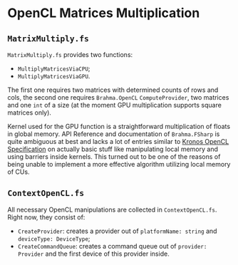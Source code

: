 # OpenCL Matrices Multiplication

## `MatrixMultiply.fs`

`MatrixMultiply.fs` provides two functions:

* `MultiplyMatricesViaCPU`;
* `MultiplyMatricesViaGPU`.

The first one requires two matrices with determined counts of rows and cols, the second one requires `Brahma.OpenCL` `ComputeProvider`, two matrices and one `int` of a size (at the moment GPU multiplication supports square matrices only).

Kernel used for the GPU function is a straightforward multiplication of floats in global memory. API Reference and documentation of `Brahma.FSharp` is quite ambiguous at best and lacks a lot of entries similar to [Kronos OpenCL Specification](https://www.khronos.org/registry/OpenCL/specs/opencl-1.2.pdf) on actually basic stuff like manipulating local memory and using barriers inside kernels. This turned out to be one of the reasons of being unable to implement a more effective algorithm utilizing local memory of CUs.

## `ContextOpenCL.fs`

All necessary OpenCL manipulations are collected in `ContextOpenCL.fs`. Right now, they consist of:

* `CreateProvider`: creates a provider out of `platformName: string` and `deviceType: DeviceType`;
* `CreateCommandQueue`: creates a command queue out of `provider: Provider` and the first device of this provider inside.
